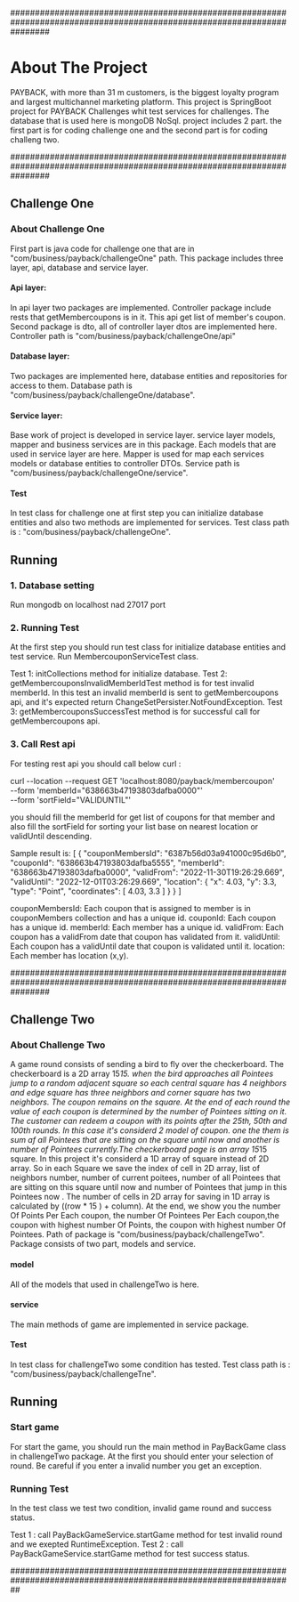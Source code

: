 ########################################################################################################################
# About The Project

PAYBACK, with more than 31 m customers, is the biggest loyalty program and largest multichannel marketing platform.
This project is SpringBoot project for PAYBACK Challenges whit test services for challenges.
The database that is used here is mongoDB NoSql.
project includes 2 part. the first part is for coding challenge one and the second part is for coding challeng two.

########################################################################################################################

## Challenge One

### About Challenge One
First part is java code for challenge one that are in "com/business/payback/challengeOne" path. This package includes
three layer, api, database and service layer.

#### Api layer:
In api layer two packages are implemented.
Controller package include rests that getMembercoupons is in it. This api get list of member's coupon. 
Second package is dto, all of controller layer dtos are implemented here.
Controller path is "com/business/payback/challengeOne/api"

#### Database layer:
Two packages are implemented here, database entities and repositories for access to them.
Database path is "com/business/payback/challengeOne/database".

#### Service layer:
Base work of project is developed in service layer. service layer models, mapper and business services
are in this package. 
Each models that are used in service layer are here. Mapper is used for map each services models or database entities to
controller DTOs.
Service path is "com/business/payback/challengeOne/service".

#### Test 
In test class for challenge one at first step you can initialize database entities and also two methods are implemented 
for services.
Test class path is : "com/business/payback/challengeOne".

## Running 

### 1. Database setting 
Run mongodb on localhost nad 27017 port
 
### 2. Running Test 
At the first step you should run test class for initialize database entities and test service.
Run MembercouponServiceTest class.

Test 1: initCollections method for initialize database.
Test 2: getMembercouponsInvalidMemberIdTest method is for test invalid memberId. In this test an invalid memberId is sent 
to getMembercoupons api, and it's expected return ChangeSetPersister.NotFoundException.
Test 3: getMembercouponsSuccessTest method is for successful call for getMembercoupons api.

### 3. Call Rest api
For testing rest api you should call below curl :

curl --location --request GET 'localhost:8080/payback/membercoupon' \
--form 'memberId="638663b47193803dafba0000"' \
--form 'sortField="VALIDUNTIL"'

you should fill the memberId for get list of coupons for that member and also fill the sortField for sorting your list
base on nearest location or validUntil descending.

Sample result is:
[
    {
        "couponMembersId": "6387b56d03a941000c95d6b0",
        "couponId": "638663b47193803dafba5555",
        "memberId": "638663b47193803dafba0000",
        "validFrom": "2022-11-30T19:26:29.669",
        "validUntil": "2022-12-01T03:26:29.669",
        "location": {
            "x": 4.03,
            "y": 3.3,
            "type": "Point",
            "coordinates": [
                4.03,
                3.3
            ]
        }
    }
] 

couponMembersId: Each coupon that is assigned to member is in couponMembers collection and has a unique id.
couponId: Each coupon has a unique id.
memberId: Each member has a unique id.
validFrom: Each coupon has a validFrom date that coupon has validated from it.
validUntil: Each coupon has a validUntil date that coupon is validated until it.
location: Each member has location (x,y).

########################################################################################################################

## Challenge Two

### About Challenge Two
A game round consists of  sending a bird to fly over the checkerboard. The checkerboard is a 2D array 15*15. when the 
bird approaches all Pointees jump to a random adjacent square so each central square has 4 neighbors and edge square has
three neighbors and corner square has two neighbors. The coupon remains on the square. At the end of each round the 
value of each coupon is determined by the number of Pointees sitting on it. The customer can redeem a coupon with its 
points after the 25th, 50th and 100th rounds. In this case it's considerd 2 model of coupon. one the them is sum af
all Pointees that are sitting on the square until now and another is number of Pointees currently.The checkerboard page 
is an array 15*15 square. In this project it's considerd a 1D array of square instead of 2D array. So in each Square we
save the index of cell in 2D array, list of neighbors number, number of current poitees, number of all Pointees that are
sitting on this square until now and number of Pointees that jump in this Pointees now . The number of cells in 2D array
for saving in 1D array is calculated by ((row * 15 ) + column). 
At the end, we show you the number Of Points Per Each coupon, the number Of Pointees Per Each coupon,the coupon with 
highest number Of Points, the coupon with highest number Of Pointees.
Path of package is "com/business/payback/challengeTwo". Package consists of two part, models and service. 

#### model
All of the models that used in challengeTwo is here. 

#### service
The main methods of game are implemented in service package.

#### Test 
In test class for challengeTwo some condition has tested.
Test class path is : "com/business/payback/challengeTne".

## Running 

### Start game
For start the game, you should run the main method in PayBackGame class in challengeTwo package. At the first you should
enter your selection of round. Be careful if you enter a invalid number you get an exception.

### Running Test
In the test class we test two condition, invalid game round and success status.

Test 1 : call PayBackGameService.startGame method for test invalid round and we exepted RuntimeException.
Test 2 : call PayBackGameService.startGame method for test success status.

##################################################################################################################
